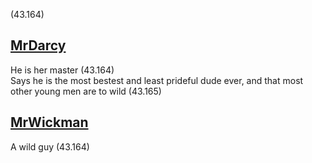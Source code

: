 (43.164)

[MrDarcy](MrDarcy.md)
---------------------

He is her master (43.164)  
Says he is the most bestest and least prideful dude ever, and that most other young men are to wild (43.165)

[MrWickman](MrWickman.md)
-------------------------

A wild guy (43.164)
